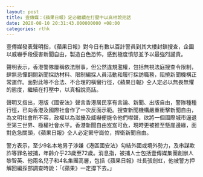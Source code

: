 ```yaml
---
layout: post
title: 壹傳媒：《蘋果日報》定必繼續在打壓中以真相說亮話
date: 2020-08-10 20:31:43.000000000 +08:00
categories: rthk
---
```


壹傳媒發表聲明指，《蘋果日報》對今日有數以百計警員到其大樓封鎖搜查，企圖以威嚇手段侵害新聞自由，製造白色恐怖，感到極度憤怒並予以最強烈譴責。

聲明表示，香港警隊屢稱依法辦事，但公然違規濫權，包括無視法庭搜查令限制，肆無忌憚翻閱新聞採訪材料、限制編採人員活動和履行採訪職務，阻撓新聞機構正常運作。面對此等不合法、不合理的橫蠻行徑，《蘋果日報》仝人定必以無畏無懼的態度，繼續在打壓中，以真相說亮話。

聲明又指出，港版《國安法》聲言香港居民享有言論、新聞、出版自由，警隊種種行徑，已向香港及國際社會作了一次反面示範。搜查新聞機構嚴重衝擊新聞自由，為文明社會所不容，政權以為滋擾及威嚇便能令他們噤聲，欲將一個國際城市逼退至第三世界、極權社會水平。香港新聞自由岌岌可危，現時更被推至懸崖邊緣，面對危急關頭，《蘋果日報》仝人必定緊守崗位，捍衛新聞自由。

警方表示，至少9名本地男子涉嫌《港區國安法》勾結外國或境外勢力，及串謀欺詐等罪名被捕，年齡介乎23歲至72歲。消息指，被捕人士包括壹傳媒集團創辦人黎智英、他兩名兒子和4名集團高層，包括《蘋果日報》社長張劍虹，他被警方押解回編採部調查時說：「《蘋果》一定撐下去。」
